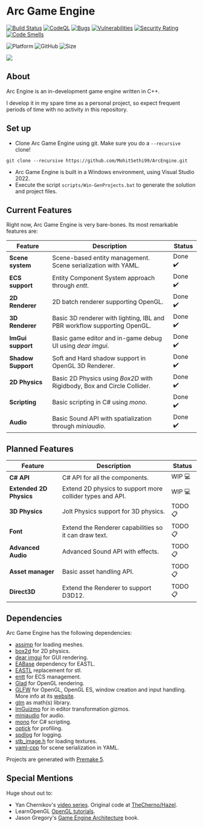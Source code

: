 # Arc Game Engine

[![Build Status](https://github.com/MohitSethi99/ArcEngine/workflows/build/badge.svg)](https://github.com/MohitSethi99/ArcEngine/actions?workflow=build)
[![CodeQL](https://github.com/MohitSethi99/ArcEngine/workflows/CodeQL/badge.svg)](https://github.com/MohitSethi99/ArcEngine/actions?workflow=CodeQL)
[![Bugs](https://sonarcloud.io/api/project_badges/measure?project=MohitSethi99_ArcEngine&metric=bugs)](https://sonarcloud.io/summary/new_code?id=MohitSethi99_ArcEngine)
[![Vulnerabilities](https://sonarcloud.io/api/project_badges/measure?project=MohitSethi99_ArcEngine&metric=vulnerabilities)](https://sonarcloud.io/summary/new_code?id=MohitSethi99_ArcEngine)
[![Security Rating](https://sonarcloud.io/api/project_badges/measure?project=MohitSethi99_ArcEngine&metric=security_rating)](https://sonarcloud.io/summary/new_code?id=MohitSethi99_ArcEngine)
[![Code Smells](https://sonarcloud.io/api/project_badges/measure?project=MohitSethi99_ArcEngine&metric=code_smells)](https://sonarcloud.io/summary/new_code?id=MohitSethi99_ArcEngine)

![Platform](https://img.shields.io/badge/platform-Windows-blue?style=flat-square)
![GitHub](https://img.shields.io/github/license/MohitSethi99/ArcEngine?color=blue&style=flat-square)
![Size](https://img.shields.io/github/repo-size/MohitSethi99/ArcEngine?style=flat-square)

![](https://github.com/MohitSethi99/ArcEngine/blob/main/.github/resources/Sponza.png)

## About

Arc Engine is an in-development game engine written in C++.

I develop it in my spare time as a personal project, so expect frequent periods of time with no activity in this repository.

## Set up

- Clone Arc Game Engine using git. Make sure you do a ```--recursive``` clone!
```
git clone --recursive https://github.com/MohitSethi99/ArcEngine.git
```
- Arc Game Engine is built in a Windows environment, using Visual Studio 2022.
- Execute the script `scripts/Win-GenProjects.bat` to generate the solution and project files.

## Current Features

Right now, Arc Game Engine is very bare-bones. Its most remarkable features are:

| Feature               | Description                                                              | Status   |
| -------               | -----------                                                              | ------   |
| **Scene system**      | Scene-based entity management. Scene serialization with YAML.            | Done ✔️ |
| **ECS support**       | Entity Component System approach through *entt*.                         | Done ✔️ |
| **2D Renderer**       | 2D batch renderer supporting OpenGL.                                     | Done ✔️ |
| **3D Renderer**       | Basic 3D renderer with lighting, IBL and PBR workflow supporting OpenGL. | Done ✔️ |
| **ImGui support**     | Basic game editor and in-game debug UI using *dear imgui*.               | Done ✔️ |
| **Shadow Support**    | Soft and Hard shadow support in OpenGL 3D Renderer.                      | Done ✔️ |
| **2D Physics**        | Basic 2D Physics using *Box2D* with Rigidbody, Box and Circle Collider.	 | Done ✔️ |
| **Scripting**         | Basic scripting in C# using *mono*.                                      | Done ✔️ |
| **Audio**             | Basic Sound API with spatialization through *miniaudio*.                 | Done ✔️ |

## Planned Features

| Feature                | Description                                               | Status   |
| -------                | -----------                                               | ------   |
| **C# API**             | C# API for all the components.                            | WIP 💻  |
| **Extended 2D Physics**| Extend 2D physics to support more collider types and API. | WIP 💻  |
| **3D Physics**         | Jolt Physics support for 3D physics.                      | TODO 📋 |
| **Font**               | Extend the Renderer capabilities so it can draw text.     | TODO 📋 |
| **Advanced Audio**     | Advanced Sound API with effects.                          | TODO 📋 |
| **Asset manager**      | Basic asset handling API.                                 | TODO 📋 |
| **Direct3D**           | Extend the Renderer to support D3D12.                     | TODO 📋 |

## Dependencies

Arc Game Engine has the following dependencies:

  - [assimp](https://github.com/assimp/assimp) for loading meshes.
  - [box2d](https://github.com/erincatto/box2d.git) for 2D physics.
  - [dear imgui](https://github.com/ocornut/imgui) for GUI rendering.
  - [EABase](https://github.com/electronicarts/EABase) dependency for EASTL.
  - [EASTL](https://github.com/electronicarts/EASTL) replacement for stl.
  - [entt](https://github.com/skypjack/entt) for ECS management.
  - [Glad](https://glad.dav1d.de) for OpenGL rendering.
  - [GLFW](https://github.com/glfw/glfw) for OpenGL, OpenGL ES, window creation and input handling. More info at its [website](https://www.glfw.org/).
  - [glm](https://github.com/g-truc//glm) as math(s) library.
  - [ImGuizmo](https://github.com/CedricGuillemet/ImGuizmo) for in editor transformation gizmos.
  - [miniaudio](https://github.com/mackron/miniaudio) for audio.
  - [mono](https://github.com/mono/mono) for C# scripting.
  - [optick](https://github.com/bombomby/optick) for profiling.
  - [spdlog](https://github.com/gabime/spdlog) for logging.
  - [stb_image.h](https://github.com/nothings/stb) for loading textures.
  - [yaml-cpp](https://github.com/jbeder/yaml-cpp) for scene serialization in YAML.

Projects are generated with [Premake 5](https://github.com/premake/premake-core/releases).

## Special Mentions

Huge shout out to:

  - Yan Chernikov's [video series](https://www.youtube.com/playlist?list=PLlrATfBNZ98dC-V-N3m0Go4deliWHPFwT). Original code at [TheCherno/Hazel](https://github.com/TheCherno/Hazel).
  - LearnOpenGL [OpenGL tutorials](https://learnopengl.com).
  - Jason Gregory's [Game Engine Architecture](https://www.gameenginebook.com) book.
  
